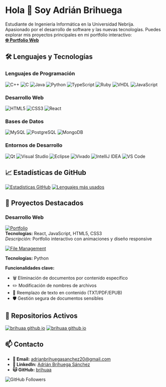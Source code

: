 # Hola 👋 Soy Adrián Brihuega

Estudiante de Ingeniería Informática en la Universidad Nebrija.  
Apasionado por el desarrollo de software y las nuevas tecnologías.
Puedes explorar mis proyectos principales en mi portfolio interactivo:  
[**🌐 Portfolio Web**](https://brihuaa.github.io)

## 🛠️ Lenguajes y Tecnologías

### Lenguajes de Programación
![C++](https://img.shields.io/badge/C++-00599C?style=for-the-badge&logo=c%2B%2B&logoColor=white)
![C](https://img.shields.io/badge/C-27338E?style=for-the-badge&logo=c&logoColor=white)
![Java](https://img.shields.io/badge/Java-ED8B00?style=for-the-badge&logo=openjdk&logoColor=white)
![Python](https://img.shields.io/badge/Python-3776AB?style=for-the-badge&logo=python&logoColor=white)
![TypeScript](https://img.shields.io/badge/TypeScript-3178C6?style=for-the-badge&logo=typescript&logoColor=white)
![Ruby](https://img.shields.io/badge/Ruby-CC342D?style=for-the-badge&logo=ruby&logoColor=white)
![VHDL](https://img.shields.io/badge/VHDL-FF6600?style=for-the-badge&logo=vhdl&logoColor=white)
![JavaScript](https://img.shields.io/badge/JavaScript-F7DF1E?style=for-the-badge&logo=javascript&logoColor=black)

### Desarrollo Web
![HTML5](https://img.shields.io/badge/HTML5-E34F26?style=for-the-badge&logo=html5&logoColor=white)
![CSS3](https://img.shields.io/badge/CSS3-1572B6?style=for-the-badge&logo=css3&logoColor=white)
![React](https://img.shields.io/badge/React-20232A?style=for-the-badge&logo=react&logoColor=61DAFB)

### Bases de Datos
![MySQL](https://img.shields.io/badge/MySQL-4479A1?style=for-the-badge&logo=mysql&logoColor=white)
![PostgreSQL](https://img.shields.io/badge/PostgreSQL-4169E1?style=for-the-badge&logo=postgresql&logoColor=white)
![MongoDB](https://img.shields.io/badge/MongoDB-47A248?style=for-the-badge&logo=mongodb&logoColor=white)

### Entornos de Desarrollo
![Qt](https://img.shields.io/badge/Qt-41CD52?style=for-the-badge&logo=qt&logoColor=white)
![Visual Studio](https://img.shields.io/badge/Visual_Studio-5C2D91?style=for-the-badge&logo=visual-studio&logoColor=white)
![Eclipse](https://img.shields.io/badge/Eclipse-2C2255?style=for-the-badge&logo=eclipse&logoColor=white)
![Vivado](https://img.shields.io/badge/Vivado-FF0000?style=for-the-badge&logo=xilinx&logoColor=white)
![IntelliJ IDEA](https://img.shields.io/badge/IntelliJ_IDEA-000000?style=for-the-badge&logo=intellij-idea&logoColor=white)
![VS Code](https://img.shields.io/badge/VS_Code-007ACC?style=for-the-badge&logo=visual-studio-code&logoColor=white)
## 📈 Estadísticas de GitHub

[![Estadísticas GitHub](https://github-readme-stats.vercel.app/api?username=brihuaa&show_icons=true&theme=radical)](https://github.com/brihuaa)
[![Lenguajes más usados](https://github-readme-stats.vercel.app/api/top-langs/?username=brihuaa&layout=compact&theme=radical)](https://github.com/brihuaa)

## 🚀 Proyectos Destacados

### Desarrollo Web
[![Portfolio](https://img.shields.io/badge/🌐_Portfolio_Web-000000?style=for-the-badge)](https://brihuaa.github.io)  
**Tecnologías:** React, JavaScript, HTML5, CSS3  
_Descripción:_ Portfolio interactivo con animaciones y diseño responsive

[![File Management](https://img.shields.io/badge/🗂️_File_Management_Tool-3776AB?style=for-the-badge&logo=python&logoColor=white)](https://github.com/brihuaa/ProjectoEliminarTexto)  

**Tecnologías:** Python

**Funcionalidades clave:**
- 🗑️ Eliminación de documentos por contenido específico
- ✏️ Modificación de nombres de archivos
- 🔄 Reemplazo de texto en contenido (TXT/PDF/EPUB)
- 🛡️ Gestión segura de documentos sensibles

## 📂 Repositorios Activos
[![brihuaa github io](https://img.shields.io/github/last-commit/brihuaa/brihuaa.github.io?label=Portfolio+Web&style=flat-square)](https://github.com/brihuaa/brihuaa.github.io)
[![brihuaa github io](https://img.shields.io/github/last-commit/brihuaa/Epub-Reader?label=Portfolio+Web&style=flat-square)](https://github.com/brihuaa/Epub-Reader)

## 📫 Contacto

- **📧 Email:** [adrianbrihuegasanchez20@gmail.com](mailto:adrianbrihuegasanchez20@gmail.com)
- **💼 LinkedIn:** [Adrián Brihuega Sánchez](https://www.linkedin.com/in/adrian-brihuega-sanchez-344707291/)
- **🐱 GitHub:** [brihuaa](https://github.com/brihuaa)

![GitHub Followers](https://img.shields.io/github/followers/brihuaa?style=social)
